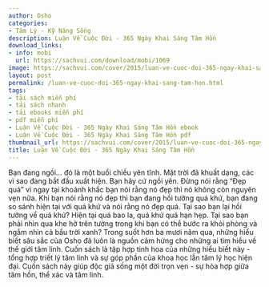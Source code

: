 ```yaml
---
author: Osho
categories:
- Tâm Lý - Kỹ Năng Sống
description: Luận Về Cuộc Đời - 365 Ngày Khai Sáng Tâm Hồn
download_links:
- info: mobi
  url: https://sachvui.com/download/mobi/1069
image: https://sachvui.com/cover/2015/luan-ve-cuoc-doi-365-ngay-khai-sang-tam-hon.jpg
layout: post
permalink: /luan-ve-cuoc-doi-365-ngay-khai-sang-tam-hon.html
tags:
- tải sách miễn phí
- tải sách nhanh
- tải ebooks miễn phí
- pdf miễn phí
- Luận Về Cuộc Đời - 365 Ngày Khai Sáng Tâm Hồn ebook
- Luận Về Cuộc Đời - 365 Ngày Khai Sáng Tâm Hồn pdf
thumbnail_url: https://sachvui.com/cover/2015/luan-ve-cuoc-doi-365-ngay-khai-sang-tam-hon.jpg
title: Luận Về Cuộc Đời - 365 Ngày Khai Sáng Tâm Hồn
---
```


 <div class="item-desc text-justify"> Bạn đang ngồi… đó là một buổi chiều yên tĩnh. Mặt trời đã khuất dạng, các vì sao đang bắt đầu xuất hiện. Bạn hãy cứ ngồi yên. Đừng nói rằng “Đẹp quá” vì ngay tại khoảnh khắc bạn nói rằng nó đẹp thì nó không còn nguyên vẹn nữa. Khi bạn nói rằng nó đẹp thì bạn đang hồi tưởng quá khứ, bạn đang so sánh hiện tại với quá khứ và nói rằng nó đẹp quá. Tại sao bạn lại hồi tưởng về quá khứ? Hiện tại quá bao la, quá khứ quá hạn hẹp. Tại sao bạn phải nhìn qua khe hở trên tường trong khi bạn có thể bước ra khỏi phòng và ngắm nhìn cả bầu trời xanh? Trong suốt hơn ba mươi năm qua, những hiểu biết sâu sắc của Osho đã luôn là nguồn cảm hứng cho những ai tìm hiểu về thế giới tâm linh. Cuốn sách là tập hợp tinh hoa của những hiểu biết này - tổng hợp triết lý tâm linh và sự góp phần của khoa học lẫn tâm lý học hiện đại. Cuốn sách này giúp độc giả sống một đời trọn vẹn - sự hòa hợp giữa tâm hồn, thể xác và tâm linh. </div>